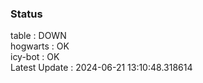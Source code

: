 ### Status


table : DOWN  
hogwarts : OK  
icy-bot : OK  
Latest Update : 2024-06-21 13:10:48.318614
